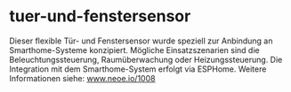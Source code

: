 # tuer-und-fenstersensor
Dieser flexible Tür- und Fenstersensor wurde speziell zur Anbindung an Smarthome-Systeme konzipiert. Mögliche Einsatzszenarien sind die Beleuchtungssteuerung, Raumüberwachung oder Heizungssteuerung. Die Integration mit dem Smarthome-System erfolgt via ESPHome. Weitere Informationen siehe: <a href="https://www.neoe.io/1008">www.neoe.io/1008</a>

